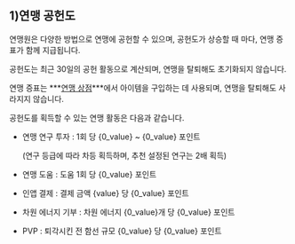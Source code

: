 ## 1)연맹 공헌도

 연맹원은 다양한 방법으로 연맹에 공헌할 수 있으며, 공헌도가 상승할 때 마다, 연맹 증표가 함께 지급됩니다.

공헌도는 최근 30일의 공헌 활동으로 계산되며, 연맹을 탈퇴해도 초기화되지 않습니다.

연맹 증표는 ***<u>연맹 상점</u>***에서 아이템을 구입하는 데 사용되며, 연맹을 탈퇴해도 사라지지 않습니다.

공헌도를 획득할 수 있는 연맹 활동은 다음과 같습니다.



- 연맹 연구 투자 : 1회 당 {0_value} ~ {0_value} 포인트

  (연구 등급에 따라 차등 획득하며, 추천 설정된 연구는 2배 획득)

- 연맹 도움 : 도움 1회 당 {0_value} 포인트

- 인앱 결제 : 결제 금액 {value} 당 {0_value} 포인트

- 차원 에너지 기부 : 차원 에너지 {0_value}개 당 {0_value} 포인트

- PVP : 퇴각시킨 전 함선 규모 {0_value} 당 {0_value} 포인트